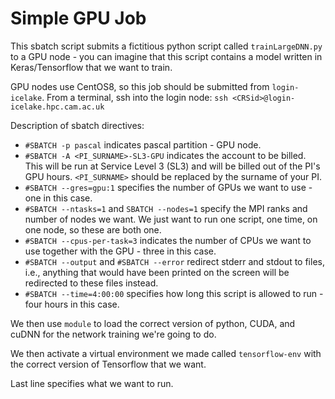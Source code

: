 # Simple GPU Job

This sbatch script submits a fictitious python script called `trainLargeDNN.py` to a GPU node - you can imagine that this script contains a model written in Keras/Tensorflow that we want to train.

GPU nodes use CentOS8, so this job should be submitted from `login-icelake`. From a terminal, ssh into the login node:
`ssh <CRSid>@login-icelake.hpc.cam.ac.uk`

Description of sbatch directives:

- `#SBATCH -p pascal` indicates pascal partition - GPU node.
- `#SBATCH -A <PI_SURNAME>-SL3-GPU` indicates the account to be billed. This will be run at Service Level 3 (SL3) and will be billed out of the PI's GPU hours. `<PI_SURNAME>` should be replaced by the surname of your PI.
- `#SBATCH --gres=gpu:1` specifies the number of GPUs we want to use - one in this case.
- `#SBATCH --ntasks=1` and `SBATCH --nodes=1` specify the MPI ranks and number of nodes we want. We just want to run one script, one time, on one node, so these are both one.
- `#SBATCH --cpus-per-task=3` indicates the number of CPUs we want to use together with the GPU - three in this case.
- `#SBATCH --output` and `#SBATCH --error` redirect stderr and stdout to files, i.e., anything that would have been printed on the screen will be redirected to these files instead.
- `#SBATCH --time=4:00:00` specifies how long this script is allowed to run - four hours in this case.

We then use `module` to load the correct version of python, CUDA, and cuDNN for the network training we're going to do.

We then activate a virtual environment we made called `tensorflow-env` with the correct version of Tensorflow that we want.

Last line specifies what we want to run.
